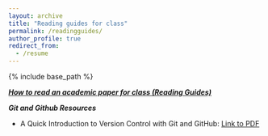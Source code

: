 ```yaml
---
layout: archive
title: "Reading guides for class"
permalink: /readingguides/
author_profile: true
redirect_from:
  - /resume
---
```


{% include base_path %}


<a href="https://niemesgt.github.io/pages/readingguides.md"><i><b>How to read an academic paper for class (Reading Guides)</b> </i></a>
<br />


<i><b>Git and Github Resources</b> </i>
<br />

<ul>
<li>A Quick Introduction to Version Control with Git and GitHub: <a href="https://niemesgt.github.io/files/journal.pcbi.1004668.PDF">Link to PDF</a></li>
</ul>




  